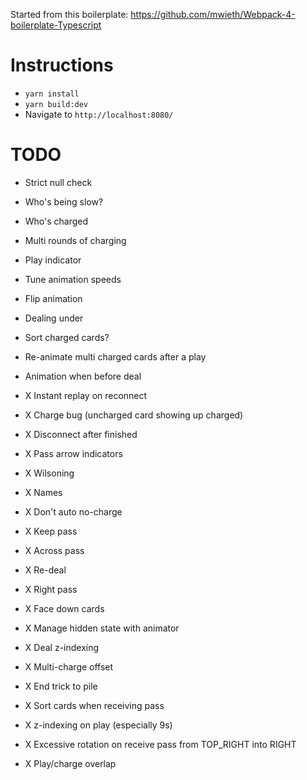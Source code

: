 Started from this boilerplate: https://github.com/mwieth/Webpack-4-boilerplate-Typescript

# Instructions

- `yarn install`
- `yarn build:dev`
- Navigate to `http://localhost:8080/`

# TODO

- Strict null check
- Who's being slow?
- Who's charged

- Multi rounds of charging
- Play indicator
- Tune animation speeds
- Flip animation
- Dealing under
- Sort charged cards?
- Re-animate multi charged cards after a play
- Animation when before deal

- X Instant replay on reconnect
- X Charge bug (uncharged card showing up charged)
- X Disconnect after finished
- X Pass arrow indicators
- X Wilsoning
- X Names
- X Don't auto no-charge
- X Keep pass
- X Across pass
- X Re-deal
- X Right pass
- X Face down cards
- X Manage hidden state with animator
- X Deal z-indexing
- X Multi-charge offset
- X End trick to pile
- X Sort cards when receiving pass
- X z-indexing on play (especially 9s)
- X Excessive rotation on receive pass from TOP_RIGHT into RIGHT
- X Play/charge overlap
